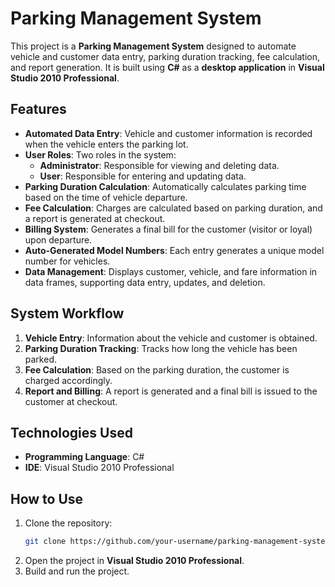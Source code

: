 # Parking Management System

This project is a **Parking Management System** designed to automate vehicle and customer data entry, parking duration tracking, fee calculation, and report generation. It is built using **C#** as a **desktop application** in **Visual Studio 2010 Professional**.

## Features
- **Automated Data Entry**: Vehicle and customer information is recorded when the vehicle enters the parking lot.
- **User Roles**: Two roles in the system:
  - **Administrator**: Responsible for viewing and deleting data.
  - **User**: Responsible for entering and updating data.
- **Parking Duration Calculation**: Automatically calculates parking time based on the time of vehicle departure.
- **Fee Calculation**: Charges are calculated based on parking duration, and a report is generated at checkout.
- **Billing System**: Generates a final bill for the customer (visitor or loyal) upon departure.
- **Auto-Generated Model Numbers**: Each entry generates a unique model number for vehicles.
- **Data Management**: Displays customer, vehicle, and fare information in data frames, supporting data entry, updates, and deletion.

## System Workflow
1. **Vehicle Entry**: Information about the vehicle and customer is obtained.
2. **Parking Duration Tracking**: Tracks how long the vehicle has been parked.
3. **Fee Calculation**: Based on the parking duration, the customer is charged accordingly.
4. **Report and Billing**: A report is generated and a final bill is issued to the customer at checkout.
   
## Technologies Used
- **Programming Language**: C#
- **IDE**: Visual Studio 2010 Professional

## How to Use
1. Clone the repository:
   ```bash
   git clone https://github.com/your-username/parking-management-system.git
   ```
2. Open the project in **Visual Studio 2010 Professional**.
3. Build and run the project.
